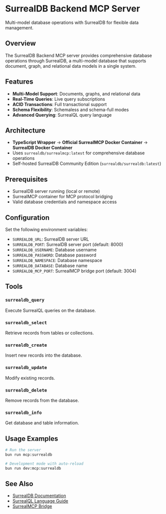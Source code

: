 # SurrealDB Backend MCP Server

Multi-model database operations with SurrealDB for flexible data management.

## Overview

The SurrealDB Backend MCP server provides comprehensive database operations
through SurrealDB, a multi-model database that supports document, graph, and
relational data models in a single system.

## Features

- **Multi-Model Support**: Documents, graphs, and relational data
- **Real-Time Queries**: Live query subscriptions
- **ACID Transactions**: Full transactional support
- **Schema Flexibility**: Schemaless and schema-full modes
- **Advanced Querying**: SurrealQL query language

## Architecture

- **TypeScript Wrapper** → **Official SurrealMCP Docker Container** →
  **SurrealDB Docker Container**
- Uses `surrealdb/surrealmcp:latest` for comprehensive database operations
- Self-hosted SurrealDB Community Edition (`surrealdb/surrealdb:latest`)

## Prerequisites

- SurrealDB server running (local or remote)
- SurrealMCP container for MCP protocol bridging
- Valid database credentials and namespace access

## Configuration

Set the following environment variables:

- `SURREALDB_URL`: SurrealDB server URL
- `SURREALDB_PORT`: SurrealDB server port (default: 8000)
- `SURREALDB_USERNAME`: Database username
- `SURREALDB_PASSWORD`: Database password
- `SURREALDB_NAMESPACE`: Database namespace
- `SURREALDB_DATABASE`: Database name
- `SURREALDB_MCP_PORT`: SurrealMCP bridge port (default: 3004)

## Tools

### `surrealdb_query`

Execute SurrealQL queries on the database.

### `surrealdb_select`

Retrieve records from tables or collections.

### `surrealdb_create`

Insert new records into the database.

### `surrealdb_update`

Modify existing records.

### `surrealdb_delete`

Remove records from the database.

### `surrealdb_info`

Get database and table information.

## Usage Examples

```bash
# Run the server
bun run mcp:surrealdb

# Development mode with auto-reload
bun run dev:mcp:surrealdb
```

## See Also

- [SurrealDB Documentation](https://surrealdb.com/docs/)
- [SurrealQL Language Guide](https://surrealdb.com/docs/surrealql/)
- [SurrealMCP Bridge](https://github.com/surrealdb/surrealmcp)
